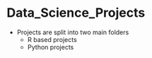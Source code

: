 # Data_Science_Projects
+ Projects are split into two main folders
  + R based projects
  + Python projects
